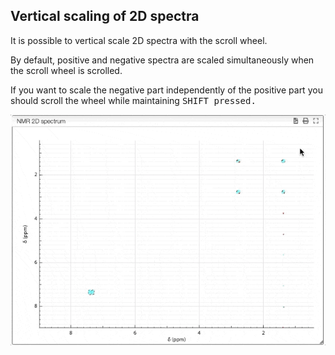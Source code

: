## Vertical scaling of 2D spectra

It is possible to vertical scale 2D spectra with the scroll wheel.

By default, positive and negative spectra are scaled simultaneously when the scroll wheel is scrolled.

If you want to scale the negative part independently of the positive part you should scroll the wheel while maintaining <kbd>SHIFT</kdb> pressed.

![](scale.gif)
